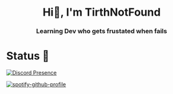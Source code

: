 <h1 align="center">Hi👋, I'm TirthNotFound</h1>
<h3 align="center">Learning Dev who gets frustated when fails</h3>



# Status 🌙

[![Discord Presence](https://lanyard.cnrad.dev/api/757279814360104980?idleMessage=:Probably%20doing%20something%20else...&bg=:000000)](https://discord.com/users/757279814360104980)

[![spotify-github-profile](https://spotify-github-profile.vercel.app/api/view?uid=zoe4j6z74ndc8azvv4z9awvsn&cover_image=true&theme=novatorem&bar_color=ff6600&bar_color_cover=true)](https://spotify-github-profile.vercel.app/api/view?uid=zoe4j6z74ndc8azvv4z9awvsn&redirect=true)

